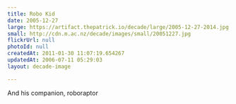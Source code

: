 ```yaml
---
title: Robo Kid
date: 2005-12-27
large: https://artifact.thepatrick.io/decade/large/2005-12-27-2014.jpg
small: http://cdn.m.ac.nz/decade/images/small/20051227.jpg
flickrUrl: null
photoId: null
createdAt: 2011-01-30 11:07:19.654267
updatedAt: 2006-07-11 05:29:03
layout: decade-image

---
```

And his companion, roboraptor
